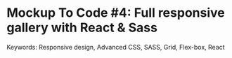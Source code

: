 # Mockup To Code #4: Full responsive gallery with React & Sass

Keywords: Responsive design, Advanced CSS, SASS, Grid, Flex-box, React
